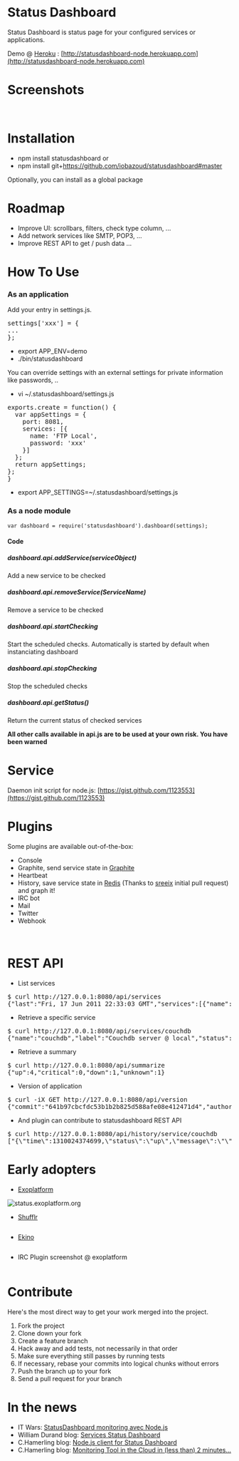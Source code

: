 Status Dashboard
=======

Status Dashboard is status page for your configured services or applications.

Demo @ [Heroku](http://heroku.com) : [http://statusdashboard-node.herokuapp.com](http://statusdashboard-node.herokuapp.com)

Screenshots
=======

<img src="http://blog.bazoud.com/images/ssd1.png" alt="">

<img src="http://blog.bazoud.com/images/ssd2.png" alt="">

<img src="http://blog.bazoud.com/images/ssd3.png" alt="">


Installation
============

* npm install statusdashboard
or
* npm install git+https://github.com/iobazoud/statusdashboard#master

Optionally, you can install as a global package

Roadmap
=======
* Improve UI: scrollbars, filters, check type column, ...
* Add network services like SMTP, POP3, ...
* Improve REST API to get / push data
...

How To Use
=======

### As an application

Add your entry in settings.js.

<pre class="json">
settings['xxx'] = {
...
};
</pre>

* export APP_ENV=demo
* ./bin/statusdashboard

You can override settings with an external settings for private information like passwords, ..

* vi ~/.statusdashboard/settings.js
<pre class="json">
exports.create = function() {
  var appSettings = {
    port: 8081,
    services: [{
      name: 'FTP Local',
      password: 'xxx'
    }]
  };
  return appSettings;
};
}</pre>

* export APP_SETTINGS=~/.statusdashboard/settings.js

### As a node module

```
var dashboard = require('statusdashboard').dashboard(settings);
```

#### Code

##### dashboard.api.addService(serviceObject)

Add a new service to be checked

##### dashboard.api.removeService(ServiceName)

Remove a service to be checked

##### dashboard.api.startChecking

Start the scheduled checks. Automatically is started by default when instanciating dashboard

##### dashboard.api.stopChecking

Stop the scheduled checks

##### dashboard.api.getStatus()

Return the current status of checked services

**All other calls available in api.js are to be used at your own risk. You have been warned**

Service
=======

Daemon init script for node.js: [https://gist.github.com/1123553](https://gist.github.com/1123553)

Plugins
=======

Some plugins are available out-of-the-box:

* Console
* Graphite, send service state in [Graphite](http://graphite.wikidot.com/)
* Heartbeat
* History, save service state in <a href="http://redis.io">Redis</a> (Thanks to <a href="https://github.com/sreeix">sreeix</a> initial pull request) and graph it!
* IRC bot
* Mail
* Twitter
* Webhook

<img src="http://blog.bazoud.com/images/ssd7a.png" alt="">

<img src="http://blog.bazoud.com/images/ssd8a.png" alt="">

REST API
=======

* List services
<pre class="terminal">
$ curl http://127.0.0.1:8080/api/services
{"last":"Fri, 17 Jun 2011 22:33:03 GMT","services":[{"name":"couchdb","label":"Couchdb server @ local","status":"up","statusCode":200,"message":""},{"name":"bazoud.free.fr","label":"Olivier Bazoud blog","status":"up","statusCode":200,"message":""},{"name":"bazoud.free.fr","label":"Olivier Bazoud blog test.php","status":"up","statusCode":200,"message":""},{"name":"redis","label":"Redis server @ local","status":"up","statusCode":0,"message":""},{"name":"FTP Local","label":"Ftp @ local","status":"down","statusCode":0,"message":"ECONNREFUSED, Connection refused"},{"name":"PID file","label":"Pid @ local","status":"unknown","statusCode":9,"message":"EBADF, Bad file descriptor '/tmp/terminal.pid'"}],"lastupdate":"Fri, 17 Jun 2011 22:33:08 GMT","summarize":{"lastupdate":"Fri, 17 Jun 2011 22:33:08 GMT","up":3,"critical":0,"down":1,"unknown":2}}
</pre>

* Retrieve a specific service
<pre class="terminal">
$ curl http://127.0.0.1:8080/api/services/couchdb
{"name":"couchdb","label":"Couchdb server @ local","status":"up","statusCode":200,"message":""}
</pre>

* Retrieve a summary
<pre class="terminal">
$ curl http://127.0.0.1:8080/api/summarize
{"up":4,"critical":0,"down":1,"unknown":1}
</pre>

* Version of application
<pre class="terminal">
$ curl -iX GET http://127.0.0.1:8080/api/version
{"commit":"641b97cbcfdc53b1b2b825d588afe08e412471d4","author":"obazoud","committer":"obazoud","date":"Fri, 12 Aug 2011 10:15:27 GMT"}
</pre>

* And plugin can contribute to statusdashboard REST API
<pre class="terminal">
$ curl http://127.0.0.1:8080/api/history/service/couchdb
["{\"time\":1310024374699,\"status\":\"up\",\"message\":\"\",\"code\":200}","{\"time\":1310024379591,\"status\":\"up\",\"message\":\"\",\"code\":200}", ...]
</pre>



Early adopters
=======

* [Exoplatform](http://status.exoplatform.org)

<img src="http://blog.bazoud.com/images/ssd4.png" alt="status.exoplatform.org">

* [Shufflr](https://twitter.com/shufflr)

<img src="http://blog.bazoud.com/images/ssd5.png" alt="">

* [Ekino](http://www.ekino.com)

<img src="http://blog.bazoud.com/images/ssd9.png" alt="">

* IRC Plugin screenshot @ exoplatform

<img src="http://blog.bazoud.com/images/ssd6.png" alt="">

Contribute
=======

Here's the most direct way to get your work merged into the project.

1. Fork the project
2. Clone down your fork
3. Create a feature branch
4. Hack away and add tests, not necessarily in that order
5. Make sure everything still passes by running tests
6. If necessary, rebase your commits into logical chunks without errors
7. Push the branch up to your fork
8. Send a pull request for your branch

In the news
=======

* IT Wars: [StatusDashboard monitoring avec Node.js](http://www.it-wars.com/article265/statusdashboard-monitoring-avec-node-js)
* William Durand blog: [Services Status Dashboard](http://williamdurand.fr/2012/01/16/services-status-dashboard/)
* C.Hamerling blog: [Node.js client for Status Dashboard](http://chamerling.wordpress.com/2012/10/23/node-js-client-for-status-dashboard/)
* C.Hamerling blog: [Monitoring Tool in the Cloud in (less than) 2 minutes...](http://chamerling.wordpress.com/2013/01/24/monitoring-tool-in-the-cloud-in-less-than-2-minutes/)
